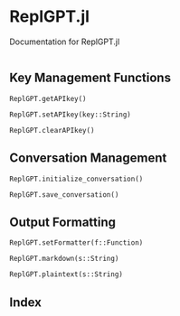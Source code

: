 # ReplGPT.jl

Documentation for ReplGPT.jl

```@contents
```

## Key Management Functions

```@docs
ReplGPT.getAPIkey()
```

```@docs
ReplGPT.setAPIkey(key::String)

ReplGPT.clearAPIkey()
```

## Conversation Management

```@docs
ReplGPT.initialize_conversation()

ReplGPT.save_conversation()
```

## Output Formatting

```@docs
ReplGPT.setFormatter(f::Function)

ReplGPT.markdown(s::String)

ReplGPT.plaintext(s::String)
```


## Index

```@index
```
